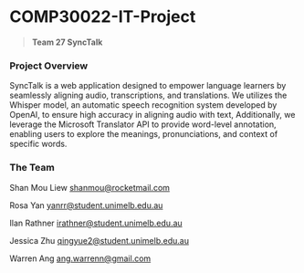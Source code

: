 # COMP30022-IT-Project

> **Team 27 SyncTalk**

### Project Overview
SyncTalk is a web application designed to empower language learners by seamlessly aligning audio, transcriptions, and translations. We utilizes the Whisper model, an automatic speech recognition system developed by OpenAI, to ensure high accuracy in aligning audio with text, Additionally, we leverage the Microsoft Translator API to provide word-level annotation, enabling users to explore the meanings, pronunciations, and context of specific words.

### The Team

Shan Mou Liew  [shanmou@rocketmail.com](mailto:shanmou@rocketmail.com "mailto:shanmou@rocketmail.com")     

Rosa Yan   [yanrr@student.unimelb.edu.au](mailto:yanrr@student.unimelb.edu.au "mailto:yanrr@student.unimelb.edu.au")     

Ilan Rathner   [irathner@student.unimelb.edu.au](mailto:irathner@student.unimelb.edu.au "mailto:irathner@student.unimelb.edu.au")     

Jessica Zhu   [qingyue2@student.unimelb.edu.au](mailto:qingyue2@student.unimelb.edu.au "mailto:qingyue2@student.unimelb.edu.au")     

Warren Ang [ang.warrenn@gmail.com](mailto:ang.warrenn@gmail.com"mailto:ang.warrenn@gmail.com")     
